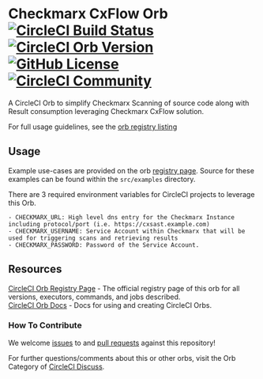 # Checkmarx CxFlow Orb [![CircleCI Build Status](https://circleci.com/gh/checkmarx-ts/checkmarx-cxflow-orb.svg?style=shield "CircleCI Build Status")](https://circleci.com/gh/checkmarx-ts/checkmarx-cxflow-orb) [![CircleCI Orb Version](https://img.shields.io/badge/endpoint.svg?url=https://badges.circleci.io/orb/checkmarx-ts/cxflow)](https://circleci.com/orbs/registry/orb/checkmarx-ts/cxflow) [![GitHub License](https://img.shields.io/badge/license-MIT-lightgrey.svg)](https://raw.githubusercontent.com/checkmarx-ts/checkmarx-cxflow-orb/master/LICENSE) [![CircleCI Community](https://img.shields.io/badge/community-CircleCI%20Discuss-343434.svg)](https://discuss.circleci.com/c/ecosystem/orbs)

A CircleCI Orb to simplify Checkmarx Scanning of source code along with Result consumption leveraging Checkmarx CxFlow solution.


For full usage guidelines, see the [orb registry listing](https://circleci.com/orbs/registry/orb/checkmarx-ts/cxflow)

## Usage

Example use-cases are provided on the orb [registry page](https://circleci.com/orbs/registry/orb/checkmarx-ts/cxflow#usage-examples). Source for these examples can be found within the `src/examples` directory.

There are 3 required environment variables for CircleCI projects to leverage this Orb.
    
    - CHECKMARX_URL: High level dns entry for the Checkmarx Instance including protocol/port (i.e. https://cxsast.example.com)
    - CHECKMARX_USERNAME: Service Account within Checkmarx that will be used for triggering scans and retrieving results
    - CHECKMARX_PASSWORD: Password of the Service Account.

## Resources

[CircleCI Orb Registry Page](https://circleci.com/orbs/registry/orb/checkmarx-ts/cxflow) - The official registry page of this orb for all versions, executors, commands, and jobs described.  
[CircleCI Orb Docs](https://circleci.com/docs/2.0/orb-intro/#section=configuration) - Docs for using and creating CircleCI Orbs.  

### How To Contribute

We welcome [issues](https://github.com/checkmarx-ts/checkmarx-cxflow-orb/issues) to and [pull requests](https://github.com/checkmarx-ts/checkmarx-cxflow-orb/pulls) against this repository!


For further questions/comments about this or other orbs, visit the Orb Category of [CircleCI Discuss](https://discuss.circleci.com/c/orbs).
